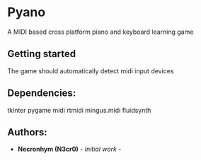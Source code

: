 # Pyano

A MIDI based cross platform piano and keyboard learning game

## Getting started
The game should automatically detect midi input devices
## Dependencies:

  tkinter
  pygame
  midi
  rtmidi
  mingus.midi
  fluidsynth

## Authors:

* **Necronhym (N3cr0)** - *Initial work* -
